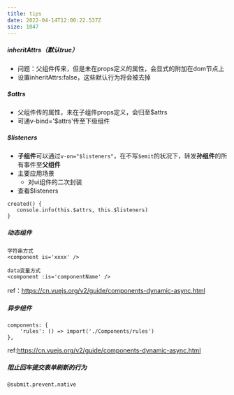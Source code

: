 ```yaml
---
title: tips
date: 2022-04-14T12:00:22.537Z
size: 1047
---
```

##### inheritAttrs（默认true）

- 问题：父组件传来，但是未在props定义的属性，会显式的附加在dom节点上
- 设置inheritAttrs:false，这些默认行为将会被去掉

##### $attrs

- 父组件传的属性，未在子组件props定义，会归至$attrs
- 可通v-bind='$attrs'传至下级组件

##### $listeners

- **子组件**可以通过`v-on="$listeners"`，在不写`$emit`的状况下，转发**孙组件**的所有事件至**父组件**
- 主要应用场景
  - 对ui组件的二次封装
- 查看$listeners

```vue
created() {
   console.info(this.$attrs, this.$listeners)
}
```

##### 动态组件

```vue
字符串方式
<component is='xxxx' />

data变量方式
<component :is='componentName' />
```

ref：https://cn.vuejs.org/v2/guide/components-dynamic-async.html

##### 异步组件

```vue
components: {
	'rules': () => import('./Components/rules')
},
```

ref:https://cn.vuejs.org/v2/guide/components-dynamic-async.html

##### 阻止回车提交表单刷新的行为

```
@submit.prevent.native
```
